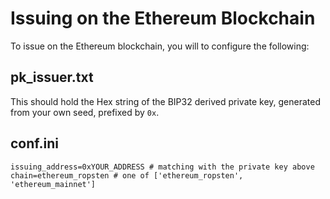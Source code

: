 # Issuing on the Ethereum Blockchain

To issue on the Ethereum blockchain, you will to configure the following:

## pk_issuer.txt
This should hold the Hex string of the BIP32 derived private key, generated from your own seed, prefixed by `0x`.

## conf.ini
```
issuing_address=0xYOUR_ADDRESS # matching with the private key above
chain=ethereum_ropsten # one of ['ethereum_ropsten', 'ethereum_mainnet']
```
